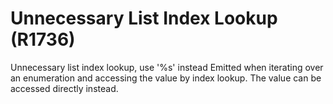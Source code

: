 # Unnecessary List Index Lookup (R1736)

Unnecessary list index lookup, use '%s' instead Emitted when iterating
over an enumeration and accessing the value by index lookup. The value
can be accessed directly instead.
